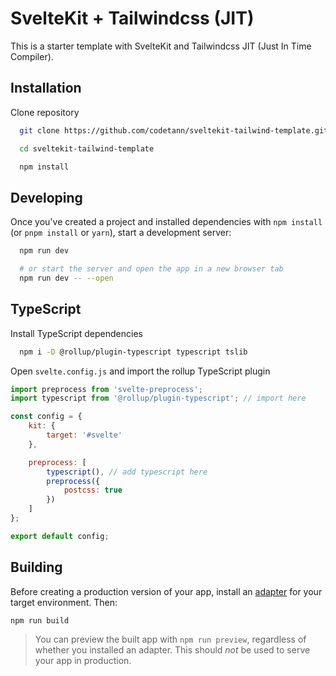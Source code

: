 
# SvelteKit + Tailwindcss (JIT)

This is a starter template with SvelteKit and Tailwindcss JIT (Just In Time Compiler).

## Installation

Clone repository

```bash
  git clone https://github.com/codetann/sveltekit-tailwind-template.git

  cd sveltekit-tailwind-template

  npm install
```

## Developing

Once you've created a project and installed dependencies with `npm install` (or `pnpm install` or `yarn`), start a development server:

```bash
  npm run dev

  # or start the server and open the app in a new browser tab
  npm run dev -- --open
```

## TypeScript

Install TypeScript dependencies

```bash
  npm i -D @rollup/plugin-typescript typescript tslib
```

Open `svelte.config.js` and import the rollup TypeScript plugin

```js
import preprocess from 'svelte-preprocess';
import typescript from '@rollup/plugin-typescript'; // import here

const config = {
	kit: {
		target: '#svelte'
	},

	preprocess: [
		typescript(), // add typescript here
		preprocess({
			postcss: true
		})
	]
};

export default config;
```


## Building

Before creating a production version of your app, install an [adapter](https://kit.svelte.dev/docs#adapters) for your target environment. Then:

```bash
npm run build
```

> You can preview the built app with `npm run preview`, regardless of whether you installed an adapter. This should _not_ be used to serve your app in production.
